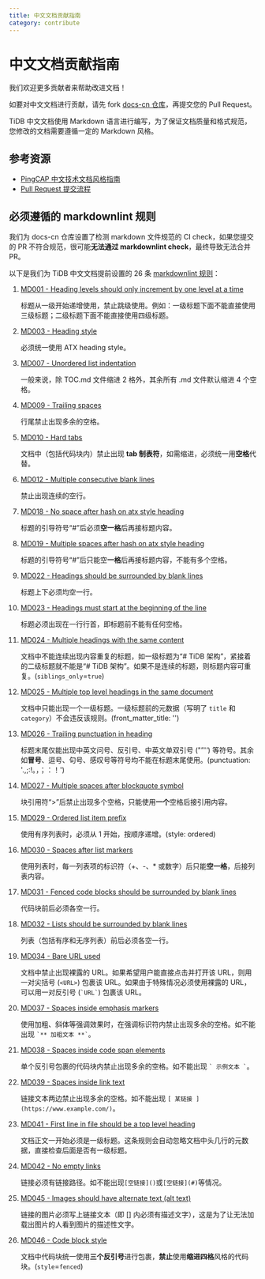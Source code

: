 ```yaml
---
title: 中文文档贡献指南
category: contribute
---
```


# 中文文档贡献指南

我们欢迎更多贡献者来帮助改进文档！

如要对中文文档进行贡献，请先 fork [docs-cn 仓库](https://github.com/pingcap/docs-cn)，再提交您的 Pull Request。

TiDB 中文文档使用 Markdown 语言进行编写，为了保证文档质量和格式规范，您修改的文档需要遵循一定的 Markdown 风格。

## 参考资源

- [PingCAP 中文技术文档风格指南](https://docs.google.com/document/d/1b6ZhZD33OoM8AacpKksGGSuxJWReLkNnSt8eSc1kTXc/edit?usp=sharing)
- [Pull Request 提交流程](#pull-request-提交流程)

## 必须遵循的 markdownlint 规则

我们为 docs-cn 仓库设置了检测 markdown 文件规范的 CI check，如果您提交的 PR 不符合规范，很可能**无法通过 markdownlint check**，最终导致无法合并 PR。

以下是我们为 TiDB 中文文档提前设置的 26 条 [markdownlint 规则](https://github.com/DavidAnson/markdownlint/blob/master/doc/Rules.md)：

1. [MD001 - Heading levels should only increment by one level at a time](https://github.com/DavidAnson/markdownlint/blob/master/doc/Rules.md#md001---heading-levels-should-only-increment-by-one-level-at-a-time)

    标题从一级开始递增使用，禁止跳级使用。例如：一级标题下面不能直接使用三级标题；二级标题下面不能直接使用四级标题。

2. [MD003 - Heading style](https://github.com/DavidAnson/markdownlint/blob/master/doc/Rules.md#md003---heading-style)

    必须统一使用 ATX heading style。

3. [MD007 - Unordered list indentation](https://github.com/DavidAnson/markdownlint/blob/master/doc/Rules.md#md007---unordered-list-indentation)

    一般来说，除 TOC.md 文件缩进 2 格外，其余所有 .md 文件默认缩进 4 个空格。

4. [MD009 - Trailing spaces](https://github.com/DavidAnson/markdownlint/blob/master/doc/Rules.md#md009---trailing-spaces)

    行尾禁止出现多余的空格。

5. [MD010 - Hard tabs](https://github.com/DavidAnson/markdownlint/blob/master/doc/Rules.md#md010---hard-tabs)

    文档中（包括代码块内）禁止出现 **tab 制表符**，如需缩进，必须统一用**空格**代替。

6. [MD012 - Multiple consecutive blank lines](https://github.com/DavidAnson/markdownlint/blob/master/doc/Rules.md#md012---multiple-consecutive-blank-lines)

    禁止出现连续的空行。

7. [MD018 - No space after hash on atx style heading](https://github.com/DavidAnson/markdownlint/blob/master/doc/Rules.md#md018---no-space-after-hash-on-atx-style-heading)

    标题的引导符号“#”后必须**空一格**后再接标题内容。

8. [MD019 - Multiple spaces after hash on atx style heading](https://github.com/DavidAnson/markdownlint/blob/master/doc/Rules.md#md019---multiple-spaces-after-hash-on-atx-style-heading)

    标题的引导符号“#”后只能空**一格**后再接标题内容，不能有多个空格。

9. [MD022 - Headings should be surrounded by blank lines](https://github.com/DavidAnson/markdownlint/blob/master/doc/Rules.md#md022---headings-should-be-surrounded-by-blank-lines)

    标题上下必须均空一行。

10. [MD023 - Headings must start at the beginning of the line](https://github.com/DavidAnson/markdownlint/blob/master/doc/Rules.md#md023---headings-must-start-at-the-beginning-of-the-line)

    标题必须出现在一行行首，即标题前不能有任何空格。

11. [MD024 - Multiple headings with the same content](https://github.com/DavidAnson/markdownlint/blob/master/doc/Rules.md#md024---multiple-headings-with-the-same-content)

    文档中不能连续出现内容重复的标题，如一级标题为“# TiDB 架构”，紧接着的二级标题就不能是“# TiDB 架构”。如果不是连续的标题，则标题内容可重复。(`siblings_only`=`true`)

12. [MD025 - Multiple top level headings in the same document](https://github.com/DavidAnson/markdownlint/blob/master/doc/Rules.md#md025---multiple-top-level-headings-in-the-same-document)

    文档中只能出现一个一级标题。一级标题前的元数据（写明了 `title` 和 `category`）不会违反该规则。(front_matter_title: '')

13. [MD026 - Trailing punctuation in heading](https://github.com/DavidAnson/markdownlint/blob/master/doc/Rules.md#md026---trailing-punctuation-in-heading)

    标题末尾仅能出现中英文问号、反引号、中英文单双引号 ("”'‘) 等符号。其余如**冒号**、逗号、句号、感叹号等符号均不能在标题末尾使用。(punctuation: '.,;:!。，；：！')

14. [MD027 - Multiple spaces after blockquote symbol](https://github.com/DavidAnson/markdownlint/blob/master/doc/Rules.md#md027---multiple-spaces-after-blockquote-symbol)

    块引用符“>”后禁止出现多个空格，只能使用**一个**空格后接引用内容。

15. [MD029 - Ordered list item prefix](https://github.com/DavidAnson/markdownlint/blob/master/doc/Rules.md#md029---ordered-list-item-prefix)

    使用有序列表时，必须从 1 开始，按顺序递增。(style: ordered)

16. [MD030 - Spaces after list markers](https://github.com/DavidAnson/markdownlint/blob/master/doc/Rules.md#md030---spaces-after-list-markers)

    使用列表时，每一列表项的标识符（+、-、* 或数字）后只能**空一格**，后接列表内容。

17. [MD031 - Fenced code blocks should be surrounded by blank lines](https://github.com/DavidAnson/markdownlint/blob/master/doc/Rules.md#md031---fenced-code-blocks-should-be-surrounded-by-blank-lines)

    代码块前后必须各空一行。

18. [MD032 - Lists should be surrounded by blank lines](https://github.com/DavidAnson/markdownlint/blob/master/doc/Rules.md#md032---lists-should-be-surrounded-by-blank-lines)

    列表（包括有序和无序列表）前后必须各空一行。

19. [MD034 - Bare URL used](https://github.com/DavidAnson/markdownlint/blob/master/doc/Rules.md#md034---bare-url-used)

    文档中禁止出现裸露的 URL。如果希望用户能直接点击并打开该 URL，则用一对尖括号 (`<URL>`) 包裹该 URL。如果由于特殊情况必须使用裸露的 URL，可以用一对反引号 (``` `URL` ```) 包裹该 URL。

20. [MD037 - Spaces inside emphasis markers](https://github.com/DavidAnson/markdownlint/blob/master/doc/Rules.md#md037---spaces-inside-emphasis-markers)

    使用加粗、斜体等强调效果时，在强调标识符内禁止出现多余的空格。如不能出现 ``` `** 加粗文本 **` ```。

21. [MD038 - Spaces inside code span elements](https://github.com/DavidAnson/markdownlint/blob/master/doc/Rules.md#md038---spaces-inside-code-span-elements)

    单个反引号包裹的代码块内禁止出现多余的空格。如不能出现 ``` ` 示例文本 ` ```。

22. [MD039 - Spaces inside link text](https://github.com/DavidAnson/markdownlint/blob/master/doc/Rules.md#md039---spaces-inside-link-text)

    链接文本两边禁止出现多余的空格。如不能出现 `[ 某链接 ](https://www.example.com/)`。

23. [MD041 - First line in file should be a top level heading](https://github.com/DavidAnson/markdownlint/blob/master/doc/Rules.md#md041---first-line-in-file-should-be-a-top-level-heading)

    文档正文一开始必须是一级标题。这条规则会自动忽略文档中头几行的元数据，直接检查后面是否有一级标题。

24. [MD042 - No empty links](https://github.com/DavidAnson/markdownlint/blob/master/doc/Rules.md#md042---no-empty-links)

    链接必须有链接路径。如不能出现`[空链接]()`或`[空链接](#)`等情况。

25. [MD045 - Images should have alternate text (alt text)](https://github.com/DavidAnson/markdownlint/blob/master/doc/Rules.md#md045---images-should-have-alternate-text-alt-text)

    链接的图片必须写上链接文本（即 [] 内必须有描述文字），这是为了让无法加载出图片的人看到图片的描述性文字。

26. [MD046 - Code block style](https://github.com/DavidAnson/markdownlint/blob/master/doc/Rules.md#md046---code-block-style)

    文档中代码块统一使用**三个反引号**进行包裹，**禁止**使用**缩进四格**风格的代码块。(`style`=`fenced`)
